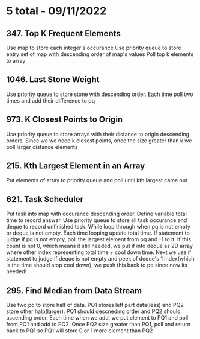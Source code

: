# 5 total - 09/11/2022

## 347. Top K Frequent Elements
Use map to store each integer's occurance
Use priority queue to store entry set of map with descending order of map's values
Poll top k elements to array

## 1046. Last Stone Weight
Use priority queue to store stone with descending order. Each time poll two times and add their difference to pq

## 973. K Closest Points to Origin
Use priority queue to store arrays with their distance to origin descending orders. Since we we need k closest points, once the size greater than k we poll larger distance elements

## 215. Kth Largest Element in an Array
Put elements of array to priority queue and poll until kth largest came out

## 621. Task Scheduler
Put task into map with occurance descending order.
Define variable total time to record answer. Use priority queue to store all task occurance and deque to record unfinished task.
While loop through when pq is not empty or deque is not empty. Each time looping update total time. If statement to judge if pq is not empty, poll the largest element from pq and -1 to it. If this count is not 0, which means it still needed, we put if into deque as 2D array where other index representing total time + cool down time.
Next we use if statement to judge if deque is not empty and peek of deque's 1 index(which is the time should stop cool down), we push this back to pq since now its needed!

## 295. Find Median from Data Stream
Use two pq to store half of data. PQ1 stores left part data(less) and PQ2 store other halp(larger). PQ1 should descneding order and PQ2 should ascending order. Each time when we add, we put element to PQ1 and poll from PQ1 and add to PQ2. Once PQ2 size greater than PQ1, poll and return back to PQ1 so PQ1 will store 0 or 1 more element than PQ2
